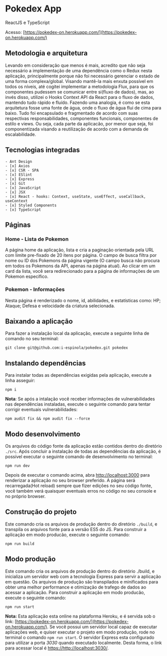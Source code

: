 # Pokedex App

ReactJS e TypeScript

Acesso: [https://pokedex-on.herokuapp.com/](https://pokedex-on.herokuapp.com/)

## Metodologia e arquitetura

Levando em consideração que menos é mais, acredito que não seja necessário a implementação de uma dependência como o Redux nesta aplicação, principalmente porque não foi necessário gerenciar o estado de uma forma complexa/global.
Visando mantê-la mais enxuta possível em todos os níveis, até cogitei implementar a metodologia Flux, para que os componentes pudessem se comunicar entre si(fluxo de dados), mas, ao invés disso, utilizei o Hooks Context API da React para o fluxo de dados, mantendo tudo rápido e fluído.
Fazendo uma analogia, é como se esta arquitetura fosse uma fonte de água, onde o fluxo de água flui de cima para baixo.
Tudo foi encapsulado e fragmentado de acordo com suas respectivas responsabilidades, componentes funcionais, componentes de estilo e views. Ou seja, cada parte da aplicacão, por menor que seja, foi componentizada visando a reutilização de acordo com a demanda de escalabilidade.

## Tecnologias integradas

```
- Ant Design
- [x] Axios
- [x] CSR - SPA
- [x] ESlint
- [x] Express
- [x] Git
- [x] JavaScript
- [x] JSX
- [x] React - hooks: Context, useState, useEffect, useCallback, useContext
- [x] Styled Components
- [x] TypeScript
```

## Páginas

### Home - Lista de Pokemon

A página home da aplicação, lista e cria a paginação orientada pela URL com limite pre-fixado de 20 itens por página.
O campo de busca filtra por nome ou ID dos Pokemons da página vigente (O campo busca não procura em todos os Pokemons da API, apenas na página atual).
Ao clicar em um card da lista, você sera redirecionado para a página de informações de um Pokemon específico.

### Pokemon - Informações

Nesta página é renderizado o nome, id, abilidades, e estatísticas como: HP; Ataque; Defesa e velocidade da criatura selecionada.

## Baixando a aplicação

Para fazer a instalação local da aplicação, execute a seguinte linha de comando no seu terminal:

    git clone git@github.com:i-espinola/pokedex.git pokedex

## Instalando dependências

Para instalar todas as dependências exigidas pela aplicação, execute a linha asseguir:

    npm i

**Nota**:
Se após a intalação você receber informações de vulnerabilidades nas dependências instaladas, execute o seguinte comando para tentar corrigir eventuais vulnerabilidades:

    npm audit fix && npm audit fix --force

## Modo desenvolvimento

Os arquivos do código fonte da aplicação estão contidos dentro do diretório `./src`.
Após concluir a instalação de todas as dependências da aplicação, é possível executar o seguinte comando de desenvolvimento no terminal:

    npm run dev

Depois de executar o comando acima, abra [http://localhost:3000](http://localhost:3000) para renderizar a aplicação no seu browser preferido.
A página será recarregada(Hot reload) sempre que fizer edições no seu código fonte, você também verá quaisquer eventuais erros no código no seu console e no próprio browser.

## Construção do projeto

Este comando cria os arquivos de produção dentro do diretório `./build`, e transpila os arquivos fonte para a versão ES5 do JS.
Para construir a aplicação em modo producão, execute o seguinte comando:

    npm run build

## Modo produção

Este comando cria os arquivos de produção dentro do diretório ./build, e inicializa um servidor web com a tecnologia Express para servir a aplicação em questão. Os arquivos de produção são transpilados e minificados para obter uma melhor performance e otimização de trafego de dados ao acessar a aplicação.
Para construir a aplicação em modo producão, execute o seguinte comando:

    npm run start

**Nota:**
Esta aplicação esta online na plataforma Heroku, e é servida sob o link:
[https://pokedex-on.herokuapp.com/](https://pokedex-on.herokuapp.com/).
Se você possui um servidor local capaz de executar aplicações web, e quiser executar o projeto em modo produção, rode no terminal o comando `npm run start`. O servidor Express esta configurado para utilizar a porta _3030_ quando executado localmente. Desta forma, o link para acessar local é
[https://http://localhost:3030/](https://http://localhost:3030/).
